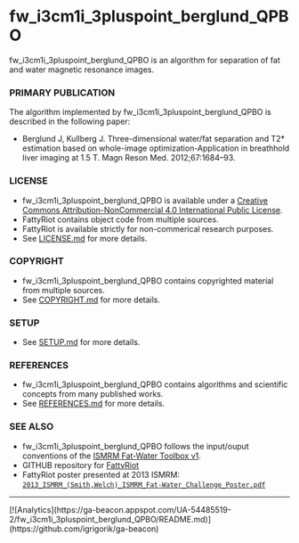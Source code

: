 fw_i3cm1i_3pluspoint_berglund_QPBO
==================================

fw_i3cm1i_3pluspoint_berglund_QPBO is an algorithm for separation of fat and water magnetic resonance images.

### PRIMARY PUBLICATION
The algorithm implemented by fw_i3cm1i_3pluspoint_berglund_QPBO is described in the following paper:

* Berglund J, Kullberg J. Three-dimensional water/fat separation and T2* estimation based on whole-image optimization-Application in breathhold liver imaging at 1.5 T. Magn Reson Med. 2012;67:1684–93.

### LICENSE
* fw_i3cm1i_3pluspoint_berglund_QPBO is available under a [Creative Commons Attribution-NonCommercial 4.0 International Public License](https://creativecommons.org/licenses/by-nc-nd/4.0/legalcode). 
* FattyRiot contains object code from multiple sources.
* FattyRiot is available strictly for non-commerical research purposes.
* See [LICENSE.md](./LICENSE.md) for more details.

### COPYRIGHT
* fw_i3cm1i_3pluspoint_berglund_QPBO contains copyrighted material from multiple sources. 
* See [COPYRIGHT.md](./COPYRIGHT.md) for more details.

### SETUP
* See [SETUP.md](./SETUP.md) for more details.

### REFERENCES
* fw_i3cm1i_3pluspoint_berglund_QPBO contains algorithms and scientific concepts from many published works. 
* See [REFERENCES.md](./REFERENCES.md) for more details.

### SEE ALSO
* fw_i3cm1i_3pluspoint_berglund_QPBO follows the input/ouput conventions of the [ISMRM Fat-Water Toolbox v1](http://ismrm.org/workshops/FatWater12/data.htm). 
* GITHUB repository for [FattyRiot](https://github.com/welcheb/FattyRiot)
* FattyRiot poster presented at 2013 ISMRM: [`2013_ISMRM_(Smith,Welch)_ISMRM_Fat-Water_Challenge_Poster.pdf`](https://github.com/welcheb/FattyRiot/2013_ISMRM_\(Smith,Welch\)_ISMRM_Fat-Water_Challenge_Poster.pdf)

<hr>
[![Analytics](https://ga-beacon.appspot.com/UA-54485519-2/fw_i3cm1i_3pluspoint_berglund_QPBO/README.md)](https://github.com/igrigorik/ga-beacon)
